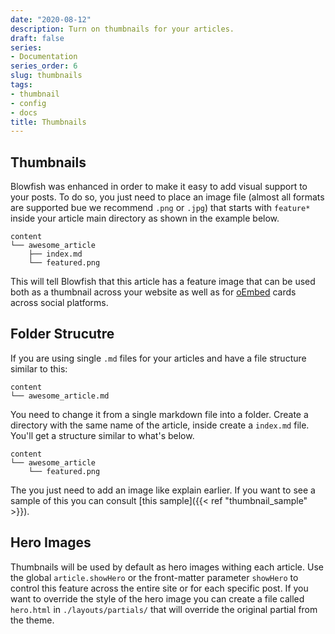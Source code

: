 ```yaml
---
date: "2020-08-12"
description: Turn on thumbnails for your articles.
draft: false
series:
- Documentation
series_order: 6
slug: thumbnails
tags:
- thumbnail
- config
- docs
title: Thumbnails
---
```


## Thumbnails

Blowfish was enhanced in order to make it easy to add visual support to your posts. To do so, you just need to place an image file (almost all formats are supported bue we recommend `.png` or `.jpg`) that starts with `feature*` inside your article main directory as shown in the example below.

```shell
content
└── awesome_article
    ├── index.md
    └── featured.png
```

This will tell Blowfish that this article has a feature image that can be used both as a thumbnail across your website as well as for <a target="_blank" href="https://oembed.com/">oEmbed</a> cards across social platforms. 

## Folder Strucutre

If you are using single `.md` files for your articles and have a file structure similar to this:

```shell
content
└── awesome_article.md
```

You need to change it from a single markdown file into a folder. Create a directory with the same name of the article, inside create a `index.md` file. You'll get a structure similar to what's below. 

```shell
content
└── awesome_article
    └── featured.png
```
The you just need to add an image like explain earlier. If you want to see a sample of this you can consult [this sample]({{< ref "thumbnail_sample" >}}).

## Hero Images

Thumbnails will be used by default as hero images withing each article. Use the global `article.showHero` or the front-matter parameter `showHero` to control this feature across the entire site or for each specific post. If you want to override the style of the hero image you can create a file called `hero.html` in `./layouts/partials/` that will override the original partial from the theme.